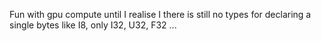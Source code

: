 Fun with gpu compute until I realise I there is still no types for declaring a single bytes like I8, only I32, U32, F32 ...